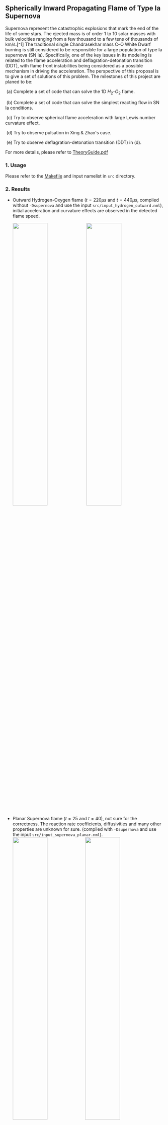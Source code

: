 ## Spherically Inward Propagating Flame of Type Ia Supernova

Supernova represent the catastrophic explosions that mark the end of the life of some stars. The ejected mass is of order 1 to 10 solar masses with bulk velocities ranging from a few thousand to a few tens of thousands of km/s.[^1] The traditional single Chandrasekhar mass C–O White Dwarf burning is still considered to be responsible for a large population of type Ia supernova (SN Ia). Specifically, one of the key issues in its modeling is related to the flame acceleration and deflagration-detonation transition (DDT), with flame front instabilities being considered as a possible mechanism in driving the acceleration. The perspective of this proposal is to give a set of solutions of this problem. The milestones of this project are planed to be:

​	(a) Complete a set of code that can solve the 1D $H_2$-$O_2$ flame.

​	(b) Complete a set of code that can solve the simplest reacting flow in SN Ia conditions.

​	(c) Try to observe spherical flame acceleration with large Lewis number curvature effect.

​	(d) Try to observe pulsation in Xing & Zhao's case.

​	(e) Try to observe deflagration-detonation transition (DDT) in (d).

For more details, please refer to [TheoryGuide.pdf](TheoryGuide.pdf)

### 1. Usage

Please refer to the [Makefile](Makefile) and input namelist in `src` directory.

### 2. Results

+ Outward Hydrogen-Oxygen flame ($t=220\mu s$ and $t=440\mu s$, compiled without `-Dsupernova` and use the input `src/input_hydrogen_outward.nml`), initial acceleration and curvature effects are observed in the detected flame speed.

  <img src="/home/suxy15/Workspace/SIP/figs/hydrogen_outward_t=200.png"  style="width:48%;" /> <img src="/home/suxy15/Workspace/SIP/figs/hydrogen_outward_t=400.png"  style="width:48%;" />

+ Planar Supernova flame ($t=25$ and $t=40$), not sure for the correctness. The reaction rate coefficients, diffusivities and many other properties are unknown for sure. (compiled with `-Dsupernova` and use the input `src/input_supernova_planar.nml`).
  <img src="/home/suxy15/Workspace/SIP/figs/supernova_planar_t=25.png"  style="width:48%;" /><img src="/home/suxy15/Workspace/SIP/figs/supernova_planar_t=40.png"  style="width:48%;" />
  
  